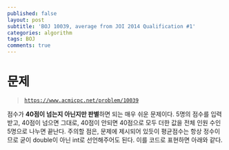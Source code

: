 ```yaml
---
published: false
layout: post
subtitle: 'BOJ 10039, average from JOI 2014 Qualification #1'
categories: algorithm
tags: BOJ
comments: true
---
```

# 문제
> [`https://www.acmicpc.net/problem/10039`](https://www.acmicpc.net/problem/10039)

점수가 **40점이 넘는지 아닌지만 판별**하면 되는 매우 쉬운 문제이다. 5명의 점수를 입력 받고, 40점이 넘으면 그대로, 40점이 안되면 40점으로 모두 더한 값을 전체 인원 수인 5명으로 나누면 끝난다. 주의할 점은, 문제에 제시되어 있듯이 평균점수는 항상 정수이므로 굳이 double이 아닌 int로 선언해주어도 된다. 이를 코드로 표현하면 아래와 같다.

<script src="https://gist.github.com/sundongkim-dev/23fd6b76e189779d0bab045fad6d6dab.js"></script>
